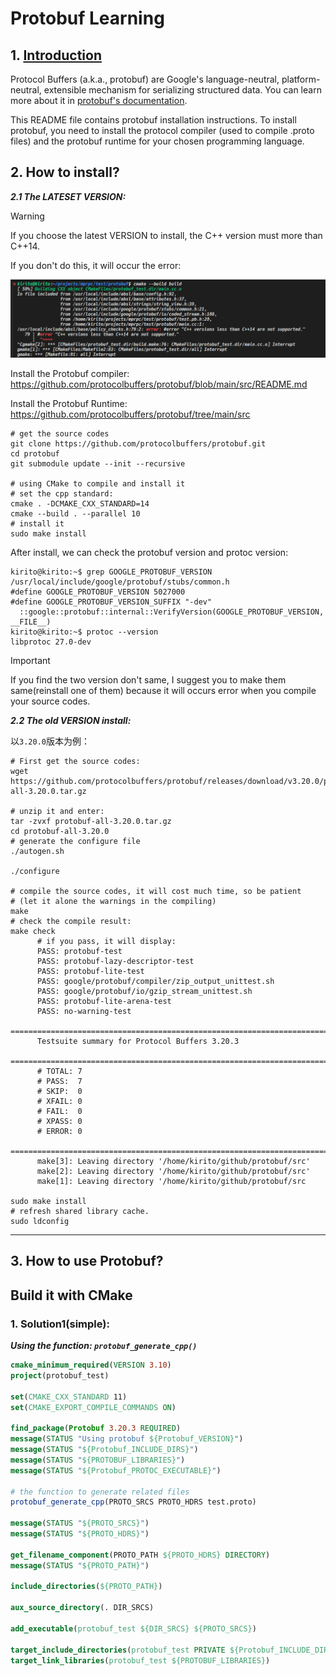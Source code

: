 # Protobuf Learning

## 1. [Introduction](https://github.com/protocolbuffers/protobuf)

Protocol Buffers (a.k.a., protobuf) are Google's language-neutral, platform-neutral, extensible mechanism for serializing structured data. You can learn more about it in [protobuf's documentation](https://protobuf.dev/).

This README file contains protobuf installation instructions. To install protobuf, you need to install the protocol compiler (used to compile .proto files) and the protobuf runtime for your chosen programming language.

## 2. How to install?

***2.1 The LATESET VERSION:***

> [!WARNING]
>
> If you choose the latest VERSION to install, the C++ version must more than C++14.
>
> If you don't do this, it will occur the error:
>
> ![image-20240320215520686](assets/image-20240320215520686.png)

Install the Protobuf compiler: https://github.com/protocolbuffers/protobuf/blob/main/src/README.md

Install the Protobuf Runtime: https://github.com/protocolbuffers/protobuf/tree/main/src

```shell
# get the source codes
git clone https://github.com/protocolbuffers/protobuf.git
cd protobuf
git submodule update --init --recursive

# using CMake to compile and install it
# set the cpp standard:
cmake . -DCMAKE_CXX_STANDARD=14
cmake --build . --parallel 10
# install it 
sudo make install
```

After install, we can check the protobuf version and protoc version:

```shell
kirito@kirito:~$ grep GOOGLE_PROTOBUF_VERSION /usr/local/include/google/protobuf/stubs/common.h 
#define GOOGLE_PROTOBUF_VERSION 5027000
#define GOOGLE_PROTOBUF_VERSION_SUFFIX "-dev"
  ::google::protobuf::internal::VerifyVersion(GOOGLE_PROTOBUF_VERSION, __FILE__)
kirito@kirito:~$ protoc --version
libprotoc 27.0-dev
```

> [!IMPORTANT]
>
> If you find the two version don't same, I suggest you to make them same(reinstall one of them) because it will occurs error when you compile your source codes.

***2.2 The old VERSION install:***

以`3.20.0`版本为例：

```shell
# First get the source codes:
wget https://github.com/protocolbuffers/protobuf/releases/download/v3.20.0/protobuf-all-3.20.0.tar.gz

# unzip it and enter:
tar -zvxf protobuf-all-3.20.0.tar.gz
cd protobuf-all-3.20.0
# generate the configure file
./autogen.sh

./configure

# compile the source codes, it will cost much time, so be patient
# (let it alone the warnings in the compiling)
make 
# check the compile result:
make check
      # if you pass, it will display:
      PASS: protobuf-test
      PASS: protobuf-lazy-descriptor-test
      PASS: protobuf-lite-test
      PASS: google/protobuf/compiler/zip_output_unittest.sh
      PASS: google/protobuf/io/gzip_stream_unittest.sh
      PASS: protobuf-lite-arena-test
      PASS: no-warning-test
      ============================================================================
      Testsuite summary for Protocol Buffers 3.20.3
      ============================================================================
      # TOTAL: 7
      # PASS:  7
      # SKIP:  0
      # XFAIL: 0
      # FAIL:  0
      # XPASS: 0
      # ERROR: 0
      ============================================================================
      make[3]: Leaving directory '/home/kirito/github/protobuf/src'
      make[2]: Leaving directory '/home/kirito/github/protobuf/src'
      make[1]: Leaving directory '/home/kirito/github/protobuf/src

sudo make install
# refresh shared library cache.
sudo ldconfig
```



******

## 3. How to use Protobuf?













## Build it with CMake

### 1. Solution1(simple):

***Using the function: `protobuf_generate_cpp()`***

```cmake
cmake_minimum_required(VERSION 3.10)
project(protobuf_test)

set(CMAKE_CXX_STANDARD 11)
set(CMAKE_EXPORT_COMPILE_COMMANDS ON)

find_package(Protobuf 3.20.3 REQUIRED)
message(STATUS "Using protobuf ${Protobuf_VERSION}")
message(STATUS "${Protobuf_INCLUDE_DIRS}")
message(STATUS "${PROTOBUF_LIBRARIES}")
message(STATUS "${Protobuf_PROTOC_EXECUTABLE}")

# the function to generate related files
protobuf_generate_cpp(PROTO_SRCS PROTO_HDRS test.proto)

message(STATUS "${PROTO_SRCS}")
message(STATUS "${PROTO_HDRS}")

get_filename_component(PROTO_PATH ${PROTO_HDRS} DIRECTORY)
message(STATUS "${PROTO_PATH}")

include_directories(${PROTO_PATH})

aux_source_directory(. DIR_SRCS)

add_executable(protobuf_test ${DIR_SRCS} ${PROTO_SRCS})

target_include_directories(protobuf_test PRIVATE ${Protobuf_INCLUDE_DIRS})
target_link_libraries(protobuf_test ${PROTOBUF_LIBRARIES})
```

